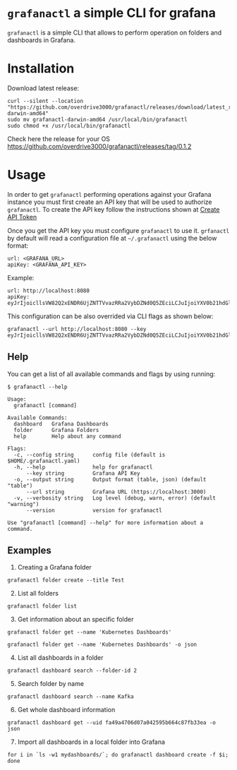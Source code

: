 # `grafanactl` a simple CLI for grafana 

`grafanactl` is a simple CLI that allows to perform operation on folders and dashboards in Grafana.

# Installation

Download latest release:

```
curl --silent --location "https://github.com/overdrive3000/grafanactl/releases/download/latest_release/grafanactl-darwin-amd64"
sudo mv grafanactl-darwin-amd64 /usr/local/bin/grafanactl
sudo chmod +x /usr/local/bin/grafanactl
```

Check here the release for your OS https://github.com/overdrive3000/grafanactl/releases/tag/0.1.2

# Usage

In order to get `grafanactl` performing operations against your Grafana instance you must first create an API key that will be used to authorize `grafanactl`. To create the API key follow the instructions shown at [Create API Token](https://grafana.com/docs/http_api/auth/#create-api-token)

Once you get the API key you must configure `grafanactl` to use it. `grfanactl` by default will read a configuration file at `~/.grafanactl` using the below format:


```
url: <GRAFANA_URL> 
apiKey: <GRAFANA_API_KEY>
```

Example:

```
url: http://localhost:8080
apiKey: eyJrIjoicllsVW82Q2xENDR6UjZNTTVvazRRa2VybDZNd0Q5ZEciLCJuIjoiYXV0b21hdGlvbiIsImlkIjoxfQ==
```

This configuration can be also overrided via CLI flags as shown below:

```
grafanactl --url http://localhost:8080 --key eyJrIjoicllsVW82Q2xENDR6UjZNTTVvazRRa2VybDZNd0Q5ZEciLCJuIjoiYXV0b21hdGlvbiIsImlkIjoxfQ==
```

## Help

You can get a list of all available commands and flags by using running:

```
$ grafanactl --help

Usage:
  grafanactl [command]

Available Commands:
  dashboard   Grafana Dashboards
  folder      Grafana Folders
  help        Help about any command

Flags:
  -c, --config string      config file (default is $HOME/.grafanactl.yaml)
  -h, --help               help for grafanactl
      --key string         Grafana API Key
  -o, --output string      Output format (table, json) (default "table")
      --url string         Grafana URL (https://localhost:3000)
  -v, --verbosity string   Log level (debug, warn, error) (default "warning")
      --version            version for grafanactl

Use "grafanactl [command] --help" for more information about a command.
```

## Examples

1. Creating a Grafana folder
```
grafanactl folder create --title Test
```

2. List all folders
```
grafanactl folder list
```

3. Get information about an specific folder
```
grafanactl folder get --name 'Kubernetes Dashboards'

grafanactl folder get --name 'Kubernetes Dashboards' -o json
```

4. List all dashboards in a folder
```
grafanactl dashboard search --folder-id 2
```

5. Search folder by name
```
grafanactl dashboard search --name Kafka
```

6. Get whole dashboard information
```
grafanactl dashboard get --uid fa49a4706d07a042595b664c87fb33ea -o json 
```

7. Import all dashboards in a local folder into Grafana
```
for i in `ls -w1 mydashboards/`; do grafanactl dashboard create -f $i; done
```